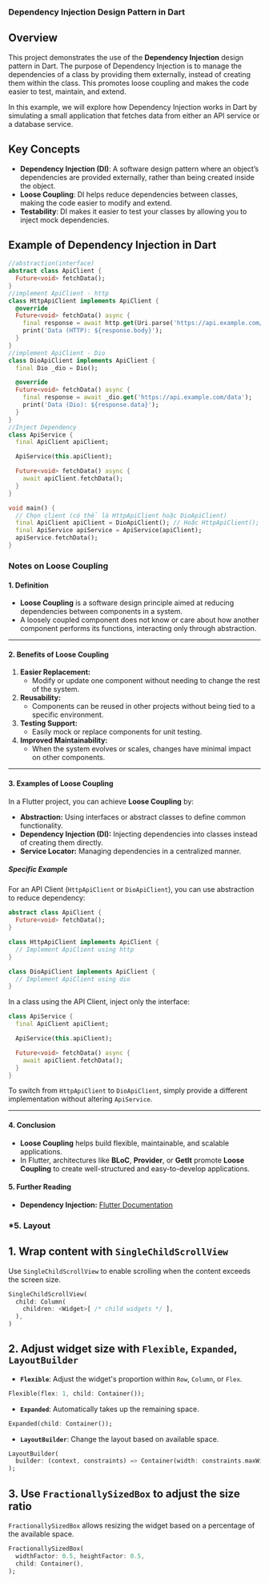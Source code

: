 ### **Dependency Injection Design Pattern in Dart**

## Overview

This project demonstrates the use of the **Dependency Injection** design pattern in Dart. The purpose of Dependency Injection is to manage the dependencies of a class by providing them externally, instead of creating them within the class. This promotes loose coupling and makes the code easier to test, maintain, and extend.

In this example, we will explore how Dependency Injection works in Dart by simulating a small application that fetches data from either an API service or a database service.

## Key Concepts

- **Dependency Injection (DI)**: A software design pattern where an object’s dependencies are provided externally, rather than being created inside the object.
- **Loose Coupling**: DI helps reduce dependencies between classes, making the code easier to modify and extend.
- **Testability**: DI makes it easier to test your classes by allowing you to inject mock dependencies.

## Example of Dependency Injection in Dart
```dart
//abstraction(interface)
abstract class ApiClient {
  Future<void> fetchData();
}
//implement ApiClient - http
class HttpApiClient implements ApiClient {
  @override
  Future<void> fetchData() async {
    final response = await http.get(Uri.parse('https://api.example.com/data'));
    print('Data (HTTP): ${response.body}');
  }
}
//implement ApiClient - Dio
class DioApiClient implements ApiClient {
  final Dio _dio = Dio();

  @override
  Future<void> fetchData() async {
    final response = await _dio.get('https://api.example.com/data');
    print('Data (Dio): ${response.data}');
  }
}
//Inject Dependency
class ApiService {
  final ApiClient apiClient;

  ApiService(this.apiClient);

  Future<void> fetchData() async {
    await apiClient.fetchData();
  }
}

void main() {
  // Chọn client (có thể là HttpApiClient hoặc DioApiClient)
  final ApiClient apiClient = DioApiClient(); // Hoặc HttpApiClient();
  final ApiService apiService = ApiService(apiClient);
  apiService.fetchData();
}

```
### **Notes on Loose Coupling**

#### **1. Definition**
- **Loose Coupling** is a software design principle aimed at reducing dependencies between components in a system.
- A loosely coupled component does not know or care about how another component performs its functions, interacting only through abstraction.

---

#### **2. Benefits of Loose Coupling**
1. **Easier Replacement:**  
   - Modify or update one component without needing to change the rest of the system.
2. **Reusability:**  
   - Components can be reused in other projects without being tied to a specific environment.
3. **Testing Support:**  
   - Easily mock or replace components for unit testing.
4. **Improved Maintainability:**  
   - When the system evolves or scales, changes have minimal impact on other components.

---

#### **3. Examples of Loose Coupling**
In a Flutter project, you can achieve **Loose Coupling** by:
- **Abstraction:** Using interfaces or abstract classes to define common functionality.
- **Dependency Injection (DI):** Injecting dependencies into classes instead of creating them directly.
- **Service Locator:** Managing dependencies in a centralized manner.

##### **Specific Example**
For an API Client (`HttpApiClient` or `DioApiClient`), you can use abstraction to reduce dependency:

```dart
abstract class ApiClient {
  Future<void> fetchData();
}

class HttpApiClient implements ApiClient {
  // Implement ApiClient using http
}

class DioApiClient implements ApiClient {
  // Implement ApiClient using dio
}
```

In a class using the API Client, inject only the interface:

```dart
class ApiService {
  final ApiClient apiClient;

  ApiService(this.apiClient);

  Future<void> fetchData() async {
    await apiClient.fetchData();
  }
}
```

To switch from `HttpApiClient` to `DioApiClient`, simply provide a different implementation without altering `ApiService`.

---

#### **4. Conclusion**
- **Loose Coupling** helps build flexible, maintainable, and scalable applications.
- In Flutter, architectures like **BLoC**, **Provider**, or **GetIt** promote **Loose Coupling** to create well-structured and easy-to-develop applications.

#### **5. Further Reading**
- **Dependency Injection:** [Flutter Documentation](https://docs.flutter.dev/cookbook/dependency-injection)  

### ***5. Layout**
## 1. Wrap content with `SingleChildScrollView`

Use `SingleChildScrollView` to enable scrolling when the content exceeds the screen size.

```dart
SingleChildScrollView(
  child: Column(
    children: <Widget>[ /* child widgets */ ],
  ),
)
```

## 2. Adjust widget size with `Flexible`, `Expanded`, `LayoutBuilder`

- **`Flexible`**: Adjust the widget's proportion within `Row`, `Column`, or `Flex`.

```dart
Flexible(flex: 1, child: Container());
```

- **`Expanded`**: Automatically takes up the remaining space.

```dart
Expanded(child: Container());
```

- **`LayoutBuilder`**: Change the layout based on available space.

```dart
LayoutBuilder(
  builder: (context, constraints) => Container(width: constraints.maxWidth),
);
```

## 3. Use `FractionallySizedBox` to adjust the size ratio

`FractionallySizedBox` allows resizing the widget based on a percentage of the available space.

```dart
FractionallySizedBox(
  widthFactor: 0.5, heightFactor: 0.5,
  child: Container(),
);
```
